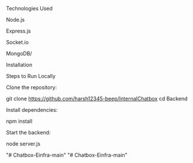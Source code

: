 Technologies Used

Node.js

Express.js

Socket.io

MongoDB/

Installation

Steps to Run Locally

Clone the repository:

git clone https://github.com/harsh12345-beep/InternalChatbox
cd Backend

Install dependencies:

npm install

Start the backend:

node server.js

"# Chatbox-Einfra-main" 
"# Chatbox-Einfra-main" 
